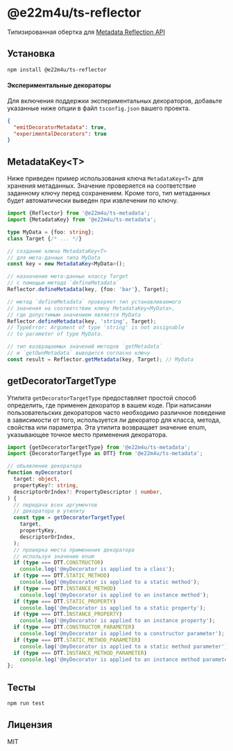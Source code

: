 # @e22m4u/ts-reflector

Типизированная обертка для
[Metadata Reflection API](https://rbuckton.github.io/reflect-metadata/)

## Установка

```bash
npm install @e22m4u/ts-reflector
```

#### Экспериментальные декораторы

Для включения поддержки экспериментальных декораторов, добавьте
указанные ниже опции в файл `tsconfig.json` вашего проекта.

```json
{
  "emitDecoratorMetadata": true,
  "experimentalDecorators": true
}
```

## MetadataKey\<T\>

Ниже приведен пример использования ключа `MetadataKey<T>`
для хранения метаданных. Значение проверяется на соответствие
заданному ключу перед сохранением. Кроме того, тип метаданных
будет автоматически выведен при извлечении по ключу.

```ts
import {Reflector} from '@e22m4u/ts-metadata';
import {MetadataKey} from '@e22m4u/ts-metadata';

type MyData = {foo: string};
class Target {/* ... */}

// создание ключа MetadataKey<T>
// для мета-данных типа MyData
const key = new MetadataKey<MyData>();

// назначение мета-данных классу Target
// с помощью метода `defineMetadata`
Reflector.defineMetadata(key, {foo: 'bar'}, Target);

// метод `defineMetadata` проверяет тип устанавливаемого
// значения на соответствие ключу MetadataKey<MyData>,
// где допустимым значением является MyData
Reflector.defineMetadata(key, 'string', Target);
// TypeError: Argument of type 'string' is not assignable
// to parameter of type MyData.

// тип возвращаемых значений методов `getMetadata`
// и `getOwnMetadata` выводится согласно ключу
const result = Reflector.getMetadata(key, Target); // MyData
```

## getDecoratorTargetType

Утилита `getDecoratorTargetType` предоставляет простой способ определить,
где применен декоратор в вашем коде. При написании пользовательских декораторов
часто необходимо различное поведение в зависимости от того, используется ли декоратор
для класса, метода, свойства или параметра. Эта утилита возвращает значение enum,
указывающее точное место применения декоратора.

```ts
import {getDecoratorTargetType} from '@e22m4u/ts-metadata';
import {DecoratorTargetType as DTT} from '@e22m4u/ts-metadata';

// объявление декоратора
function myDecorator(
  target: object,
  propertyKey?: string,
  descriptorOrIndex?: PropertyDescriptor | number,
) {
  // передача всех аргументов
  // декоратора в утилиту
  const type = getDecoratorTargetType(
    target,
    propertyKey,
    descriptorOrIndex,
  );
  // проверка места применения декоратора
  // используя значение enum
  if (type === DTT.CONSTRUCTOR)
    console.log('@myDecorator is applied to a class');
  if (type === DTT.STATIC_METHOD)
    console.log('@myDecorator is applied to a static method');
  if (type === DTT.INSTANCE_METHOD)
    console.log('@myDecorator is applied to an instance method');
  if (type === DTT.STATIC_PROPERTY)
    console.log('@myDecorator is applied to a static property');
  if (type === DTT.INSTANCE_PROPERTY)
    console.log('@myDecorator is applied to an instance property');
  if (type === DTT.CONSTRUCTOR_PARAMETER)
    console.log('@myDecorator is applied to a constructor parameter');
  if (type === DTT.STATIC_METHOD_PARAMETER)
    console.log('@myDecorator is applied to a static method parameter');
  if (type === DTT.INSTANCE_METHOD_PARAMETER)
    console.log('@myDecorator is applied to an instance method parameter');
};

```

## Тесты

```bash
npm run test
```

## Лицензия

MIT
